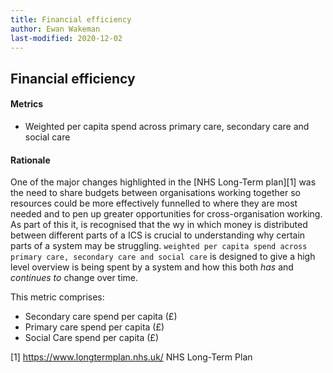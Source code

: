 ```yaml
---
title: Financial efficiency
author: Ewan Wakeman
last-modified: 2020-12-02
---
```


## Financial efficiency 

#### Metrics
- Weighted per capita spend across primary care, secondary care and social care

#### Rationale
One of the major changes highlighted in the [NHS Long-Term plan][1] was the need to share budgets between organisations working together so resources could be more effectively funnelled to where they are most needed and to pen up greater opportunities for cross-organisation working. As part of this it, is recognised that the wy in which money is distributed between different parts of a ICS is crucial to understanding why certain parts of a system may be struggling. `weighted per capita spend across primary care, secondary care and social care` is designed to give a high level overview is being spent by a system and how this both *has* and *continues to* change over time.

This metric comprises:
- Secondary care spend per capita (£)
- Primary care spend per capita (£)
- Social Care spend per capita (£)

[1] <https://www.longtermplan.nhs.uk/> NHS Long-Term Plan